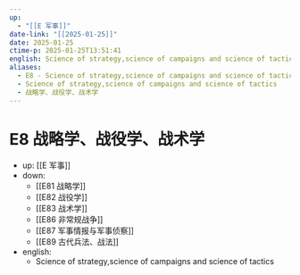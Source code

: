 ```yaml
---
up:
  - "[[E 军事]]"
date-link: "[[2025-01-25]]"
date: 2025-01-25
ctime-p: 2025-01-25T13:51:41
english: Science of strategy,science of campaigns and science of tactics
aliases:
  - E8 - Science of strategy,science of campaigns and science of tactics
  - Science of strategy,science of campaigns and science of tactics
  - 战略学、战役学、战术学
---
```


# E8 战略学、战役学、战术学

- up: [[E 军事]]
- down:
	- [[E81 战略学]]
	- [[E82 战役学]]
	- [[E83 战术学]]
	- [[E86 非常规战争]]
	- [[E87 军事情报与军事侦察]]
	- [[E89 古代兵法、战法]]
- english:
	- Science of strategy,science of campaigns and science of tactics
